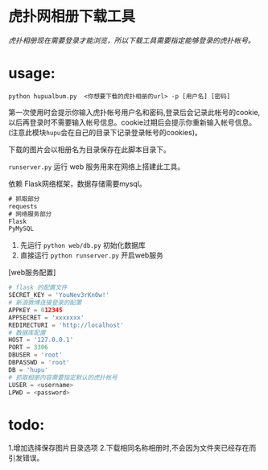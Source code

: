 虎扑网相册下载工具
=====================

*虎扑相册现在需要登录才能浏览，所以下载工具需要指定能够登录的虎扑帐号。*

# usage:

`python hupualbum.py  <你想要下载的虎扑相册的url> -p [用户名] [密码]`

第一次使用时会提示你输入虎扑帐号用户名和密码,登录后会记录此帐号的cookie,以后再登录时不需要输入帐号信息。cookie过期后会提示你重新输入帐号信息。
(注意此模块`hupu`会在自己的目录下记录登录帐号的cookies)。

下载的图片会以相册名为目录保存在此脚本目录下。

`runserver.py` 运行 web 服务用来在网络上搭建此工具。

依赖 Flask网络框架，数据存储需要mysql。

``` requirements.txt
# 抓取部分
requests
# 网络服务部分
Flask
PyMySQL
```

1. 先运行 `python web/db.py` 初始化数据库   
2. 直接运行 `python runserver.py` 开启web服务

[web服务配置]

``` web/config.py
# flask 的配置文件
SECRET_KEY = 'YouNev3rKn0w!'
# 新浪微博连接登录的配置
APPKEY = 012345
APPSECRET = 'xxxxxxx'
REDIRECTURI = 'http://localhost'
# 数据库配置
HOST = '127.0.0.1'
PORT = 3306
DBUSER = 'root'
DBPASSWD = 'root'
DB = 'hupu'
# 抓取相册内容需要指定默认的虎扑帐号
LUSER = <username>
LPWD = <password>
```

# todo:
1.增加选择保存图片目录选项
2.下载相同名称相册时,不会因为文件夹已经存在而引发错误。
